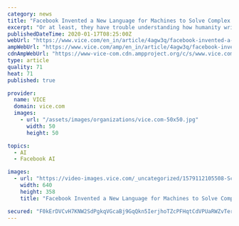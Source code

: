 ```yaml
---
category: news
title: "Facebook Invented a New Language for Machines to Solve Complex Math Equations"
excerpt: "Or at least, they have trouble understanding how humanity writes math equations. Facebook’s AI research team, however, claims to have developed a new approach to turn complex math problems into ..."
publishedDateTime: 2020-01-17T08:25:00Z
webUrl: "https://www.vice.com/en_in/article/4agw3q/facebook-invented-a-new-language-for-machines-to-solve-complex-math-equations"
ampWebUrl: "https://www.vice.com/amp/en_in/article/4agw3q/facebook-invented-a-new-language-for-machines-to-solve-complex-math-equations"
cdnAmpWebUrl: "https://www-vice-com.cdn.ampproject.org/c/s/www.vice.com/amp/en_in/article/4agw3q/facebook-invented-a-new-language-for-machines-to-solve-complex-math-equations"
type: article
quality: 71
heat: 71
published: true

provider:
  name: VICE
  domain: vice.com
  images:
    - url: "/assets/images/organizations/vice.com-50x50.jpg"
      width: 50
      height: 50

topics:
  - AI
  - Facebook AI

images:
  - url: "https://video-images.vice.com/_uncategorized/1579112105508-Screen-Shot-2020-01-15-at-11204-PM.png?resize=640:*"
    width: 640
    height: 358
    title: "Facebook Invented a New Language for Machines to Solve Complex Math Equations"

secured: "F0kErDVCvH7KNW2SdPgkqVGcaBj9GqQkn5IerjhoTZcPFHqtCdVPUaRWZvTerensm73qdStMGtsrsccYkUF0D7DN4h5EoLhx9g/9wtRkxdgjEHmP80i2OIhElb/T0skagncctNOTAmDA6ssvxdPOuKMIRv1LQ0jUvkx5KOYr96ZYFqzzT4yaB4vEnXJGcFY1KPuIIgjarDkR/9DPPwfYy4+HPLPmTye6By9F8mOskGhqJHXNJ2zAROErCHyugil12dx8iSOYlmm6sNG1nXhIRzHO1XKCgezcQ9npJ6/RRAd7uB29kFgNUsDAzazdWuBz;2DlbTLbzaaoymCzPPgSlZw=="
---
```


